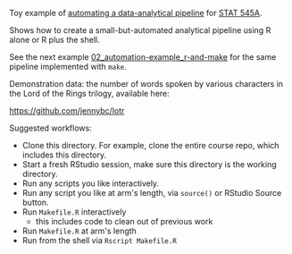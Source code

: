 Toy example of [automating a data-analytical pipeline](../../automation00_index.html) for [STAT 545A](http://stat545-ubc.github.io).

Shows how to create a small-but-automated analytical pipeline using R alone or R plus the shell.

See the next example [02_automation-example_r-and-make](https://github.com/STAT545-UBC/STAT545-UBC.github.io/tree/master/automation10_holding-area/02_automation-example_r-and-make) for the same pipeline implemented with `make`.

Demonstration data: the number of words spoken by various characters in the Lord of the Rings trilogy, available here:

<https://github.com/jennybc/lotr>

Suggested workflows:

  * Clone this directory. For example, clone the entire course repo, which includes this directory.
  * Start a fresh RStudio session, make sure this directory is the working directory.
  * Run any scripts you like interactively.
  * Run any script you like at arm's length, via `source()` or RStudio Source button.
  * Run `Makefile.R` interactively
    - this includes code to clean out of previous work
  * Run `Makefile.R` at arm's length
  * Run from the shell via `Rscript Makefile.R`
